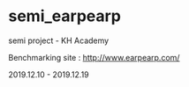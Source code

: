 # semi_earpearp

semi project - KH Academy

Benchmarking site : http://www.earpearp.com/

2019.12.10 - 2019.12.19

